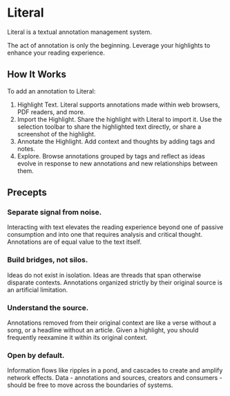 # Literal

Literal is a textual annotation management system.

The act of annotation is only the beginning. Leverage your highlights to enhance your reading experience.

## How It Works

To add an annotation to Literal:

1. Highlight Text. Literal supports annotations made within web browsers, PDF readers, and more.
2. Import the Highlight. Share the highlight with Literal to import it. Use the selection toolbar to share the highlighted text directly, or share a screenshot of the highlight.
3. Annotate the Highlight. Add context and thoughts by adding tags and notes.
4. Explore. Browse annotations grouped by tags and reflect as ideas evolve in response to new annotations and new relationships between them.

## Precepts

### Separate signal from noise.

Interacting with text elevates the reading experience beyond one of passive consumption and into one that requires analysis and critical thought. Annotations are of equal value to the text itself.

### Build bridges, not silos.

Ideas do not exist in isolation. Ideas are threads that span otherwise disparate contexts. Annotations organized strictly by their original source is an artificial limitation.

### Understand the source.

Annotations removed from their original context are like a verse without a song, or a headline without an article. Given a highlight, you should frequently reexamine it within its original context.

### Open by default.

Information flows like ripples in a pond, and cascades to create and amplify network effects. Data - annotations and sources, creators and consumers - should be free to move across the boundaries of systems.
